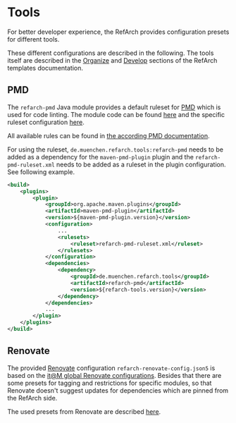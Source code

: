 # Tools

For better developer experience, the RefArch provides configuration presets for different tools.

These different configurations are described in the following.
The tools itself are described in the [Organize](https://refarch-templates.oss.muenchen.de/organize.html) and [Develop](https://refarch-templates.oss.muenchen.de/develop.html) sections of the RefArch templates documentation.

## PMD

The `refarch-pmd` Java module provides a default ruleset for [PMD](https://pmd.github.io/) which is used for code linting.
The module code can be found [here](https://github.com/it-at-m/refarch/tree/main/refarch-tools/refarch-java-tools/refarch-pmd) and the specific ruleset configuration [here](https://github.com/it-at-m/refarch/blob/main/refarch-tools/refarch-java-tools/refarch-pmd/src/main/resources/refarch-pmd-ruleset.xml).

All available rules can be found in [the according PMD documentation](https://docs.pmd-code.org/latest/pmd_rules_java.html).

For using the ruleset, `de.muenchen.refarch.tools:refarch-pmd` needs to be added as a dependency for the `maven-pmd-plugin` plugin and the `refarch-pmd-ruleset.xml` needs to be added as a ruleset in the plugin configuration.
See following example.

```xml
<build>
    <plugins>
        <plugin>
            <groupId>org.apache.maven.plugins</groupId>
            <artifactId>maven-pmd-plugin</artifactId>
            <version>${maven-pmd-plugin.version}</version>
            <configuration>
                ...
                <rulesets>
                    <ruleset>refarch-pmd-ruleset.xml</ruleset>
                </rulesets>
            </configuration>
            <dependencies>
                <dependency>
                    <groupId>de.muenchen.refarch.tools</groupId>
                    <artifactId>refarch-pmd</artifactId>
                    <version>${refarch-tools.version}</version>
                </dependency>
            </dependencies>
            ...
        </plugin>
    </plugins>
</build>
```

## Renovate

The provided [Renovate](https://renovatebot.com) configuration `refarch-renovate-config.json5` is based on the [it@M global Renovate configurations](https://github.com/it-at-m/.github/tree/main/renovate-configs).
Besides that there are some presets for tagging and restrictions for specific modules, so that Renovate doesn't suggest updates for dependencies which are pinned from the RefArch side.

The used presets from Renovate are described [here](https://docs.renovatebot.com/presets-default/).
